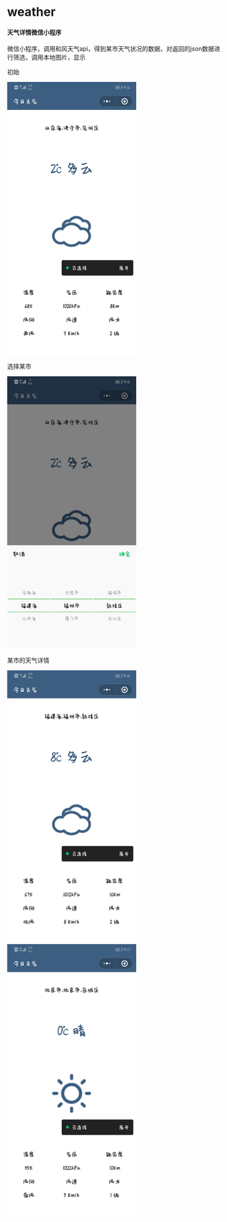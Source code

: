 # weather
<h4>天气详情微信小程序</h4>
<p>微信小程序，调用和风天气api，得到某市天气状况的数据，对返回的json数据进行筛选，调用本地图片，显示</p>
<p>初始</p>
<img width="300" src="https://github.com/guoxiaoxuan500/weather/blob/master/view/1.jpg">
<p>选择某市</p>
<img width="300" src="https://github.com/guoxiaoxuan500/weather/blob/master/view/2.jpg">
<p>某市的天气详情</p>
<img width="300" src="https://github.com/guoxiaoxuan500/weather/blob/master/view/3.jpg">
<img width="300" src="https://github.com/guoxiaoxuan500/weather/blob/master/view/4.jpg">
